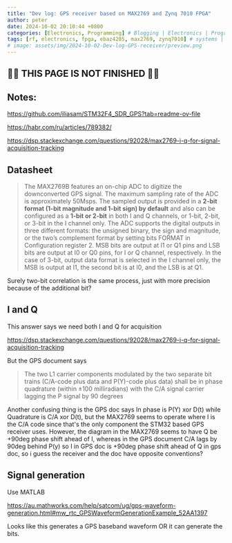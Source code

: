 ```yaml
---
title: "Dev log: GPS receiver based on MAX2769 and Zynq 7010 FPGA"
author: peter
date: 2024-10-02 20:10:44 +0800
categories: [Electronics, Programming] # Blogging | Electronics | Programming | Mechanical | SelfHosting
tags: [rf, electronics, fpga, ebaz4205, max2769, zynq7010] # systems | embedded | rf | microwave | electronics | solidworks | automation | tip
# image: assets/img/2024-10-02-Dev-log-GPS-receiver/preview.png
---
```


## 🚧🚧 THIS PAGE IS NOT FINISHED 🚧🚧

## Notes:

https://github.com/iliasam/STM32F4_SDR_GPS?tab=readme-ov-file

https://habr.com/ru/articles/789382/

https://dsp.stackexchange.com/questions/92028/max2769-i-q-for-signal-acquisition-tracking

## Datasheet

> The MAX2769B features an on-chip ADC to digitize the
> downconverted GPS signal. The maximum sampling
> rate of the ADC is approximately 50Msps. The sampled
> output is provided in a **2-bit format (1-bit magnitude and
> 1-bit sign) by default** and also can be configured as a
> **1-bit or 2-bit** in both I and Q channels, or 1-bit, 2-bit, or
> 3-bit in the I channel only. The ADC supports the digital
> outputs in three different formats: the unsigned binary,
> the sign and magnitude, or the two’s complement format
> by setting bits FORMAT in Configuration register 2. MSB
> bits are output at I1 or Q1 pins and LSB bits are output at
> I0 or Q0 pins, for I or Q channel, respectively. In the case
> of 3-bit, output data format is selected in the I channel
> only, the MSB is output at I1, the second bit is at I0, and
> the LSB is at Q1.

Surely two-bit correlation is the same process, just with more precision because of the additional bit?

## I and Q

This answer says we need both I and Q for acquisition

https://dsp.stackexchange.com/questions/92028/max2769-i-q-for-signal-acquisition-tracking

But the GPS document says

> The two L1 carrier components modulated by the two separate bit trains (C/A-code plus data and P(Y)-code
> plus data) shall be in phase quadrature (within ±100 milliradians) with the C/A signal carrier lagging the P
> signal by 90 degrees

Another confusing thing is the GPS doc says In phase is P(Y) xor D(t) while Quadrature is C/A xor D(t), but the MAX2769 seems to operate where I is the C/A code since that's the only component the STM32 based GPS receiver uses. However, the diagram in the MAX2769 seems to have Q be +90deg phase shift ahead of I, whereas in the GPS document C/A lags by 90deg behind P(y) so I in GPS doc is +90deg phase shift ahead of Q in gps doc, so i guess the receiver and the doc have opposite conventions?

## Signal generation

Use MATLAB

https://au.mathworks.com/help/satcom/ug/gps-waveform-generation.html#mw_rtc_GPSWaveformGenerationExample_52AA1397

Looks like this generates a GPS baseband waveform OR it can generate the bits.
